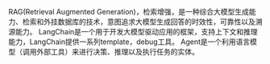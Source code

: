 RAG(Retrieval Augmented Generation)，检索增强，是一种综合大模型生成能力、检索和外挂数据库的技术，意图追求大模型生成回答的时效性，可靠性以及溯源能力。
LangChain是一个用于开发大模型驱动应用的框架，支持上下文和推理能力，LangChain提供一系列template，debug工具。
Agent是一个利用语言模型（调用外部工具）来进行决策、推理以及执行任务的实体。